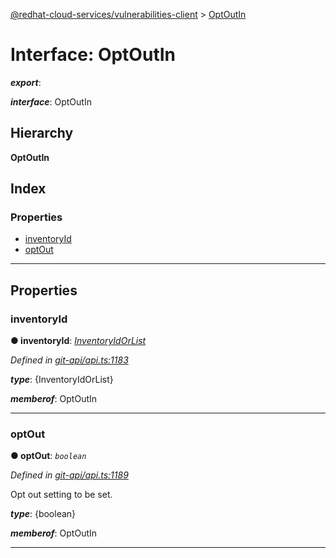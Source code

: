 [@redhat-cloud-services/vulnerabilities-client](../README.md) > [OptOutIn](../interfaces/optoutin.md)

# Interface: OptOutIn

*__export__*: 

*__interface__*: OptOutIn

## Hierarchy

**OptOutIn**

## Index

### Properties

* [inventoryId](optoutin.md#inventoryid)
* [optOut](optoutin.md#optout)

---

## Properties

<a id="inventoryid"></a>

###  inventoryId

**● inventoryId**: *[InventoryIdOrList](inventoryidorlist.md)*

*Defined in [git-api/api.ts:1183](https://github.com/RedHatInsights/javascript-clients/blob/master/packages/vulnerabilities/git-api/api.ts#L1183)*

*__type__*: {InventoryIdOrList}

*__memberof__*: OptOutIn

___
<a id="optout"></a>

###  optOut

**● optOut**: *`boolean`*

*Defined in [git-api/api.ts:1189](https://github.com/RedHatInsights/javascript-clients/blob/master/packages/vulnerabilities/git-api/api.ts#L1189)*

Opt out setting to be set.

*__type__*: {boolean}

*__memberof__*: OptOutIn

___

